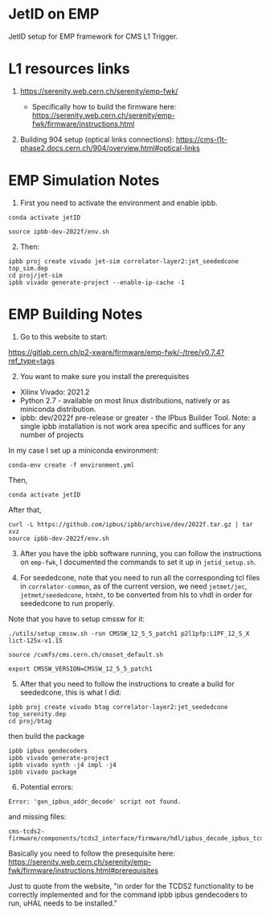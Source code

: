 # JetID on EMP

JetID setup for EMP framework for CMS L1 Trigger.

# L1 resources links

1. https://serenity.web.cern.ch/serenity/emp-fwk/
    * Specifically how to build the firmware here: https://serenity.web.cern.ch/serenity/emp-fwk/firmware/instructions.html

2. Building 904 setup (optical links connections): https://cms-l1t-phase2.docs.cern.ch/904/overview.html#optical-links

# EMP Simulation Notes

1. First you need to activate the environment and enable ipbb.

```
conda activate jetID
```

```
source ipbb-dev-2022f/env.sh
```

2. Then:

```
ipbb proj create vivado jet-sim correlator-layer2:jet_seededcone top_sim.dep
cd proj/jet-sim
ipbb vivado generate-project --enable-ip-cache -1
```


# EMP Building Notes

1. Go to this website to start:

https://gitlab.cern.ch/p2-xware/firmware/emp-fwk/-/tree/v0.7.4?ref_type=tags

2. You want to make sure you install the prerequisites

- Xilinx Vivado: 2021.2
- Python 2.7 - available on most linux distributions, natively or as miniconda distribution.
- ipbb: dev/2022f pre-release or greater - the IPbus Builder Tool. Note: a single ipbb installation is not work area specific and suffices for any number of projects

In my case I set up a miniconda environment:

```
conda-env create -f environment.yml
```

Then,

```
conda activate jetID
```

After that,

```
curl -L https://github.com/ipbus/ipbb/archive/dev/2022f.tar.gz | tar xvz
source ipbb-dev-2022f/env.sh
```

3. After you have the ipbb software running, you can follow the instructions on `emp-fwk`, I documented the commands to set it up in `jetid_setup.sh`. 

4. For seededcone, note that you need to run all the corresponding tcl files in `correlator-common`, as of the current version, we need `jetmet/jec`, `jetmet/seededcone`, `htmht`, to be converted from hls to vhdl in order for seededcone to run properly.

Note that you have to setup cmssw for it: 

```
./utils/setup_cmssw.sh -run CMSSW_12_5_5_patch1 p2l1pfp:L1PF_12_5_X lict-125x-v1.15
```

```
source /cvmfs/cms.cern.ch/cmsset_default.sh
```

```
export CMSSW_VERSION=CMSSW_12_5_5_patch1
```

5. After that you need to follow the instructions to create a build for seededcone, this is what I did:

```
ipbb proj create vivado btag correlator-layer2:jet_seededcone top_serenity.dep
cd proj/btag
```

then build the package

```
ipbb ipbus gendecoders
ipbb vivado generate-project
ipbb vivado synth -j4 impl -j4
ipbb vivado package
```

6. Potential errors:

 ```
 Error: 'gen_ipbus_addr_decode' script not found.
 ```

 and missing files:

 ```
 cms-tcds2-firmware/components/tcds2_interface/firmware/hdl/ipbus_decode_ipbus_tcds2_interface_accessor.vhd
 ```

Basically you need to follow the presequisite here: https://serenity.web.cern.ch/serenity/emp-fwk/firmware/instructions.html#prerequisites

Just to quote from the website, "in order for the TCDS2 functionality to be correctly implemented and for the command ipbb ipbus gendecoders to run, uHAL needs to be installed." 

